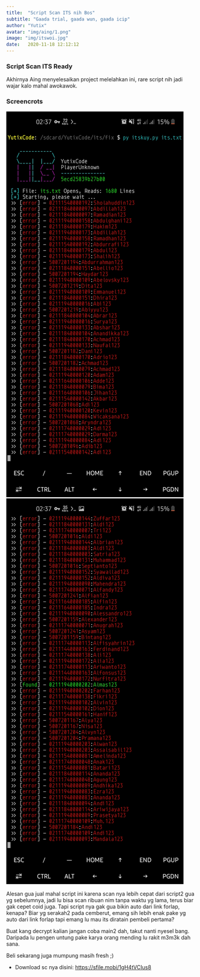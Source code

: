 ```yaml
---
title:  "Script Scan ITS nih Bos"
subtitle: "Gaada trial, gaada wun, gaada icip"
author: "Yutix"
avatar: "img/aing/1.png"
image: "img/itswoi.jpg"
date:   2020-11-18 12:12:12
---
```


### Script Scan ITS Ready
Akhirnya Aing menyelesaikan project melelahkan ini, rare script nih jadi wajar kalo mahal awokawok.

### Screencrots
![Mantepwoi](/img/ss-its1.jpg)
![Mantepwoi](/img/ss-its2.jpg)

Alesan gua jual mahal script ini karena scan nya lebih cepat dari script2 gua yg sebelumnya, jadi lu bisa scan ribuan nim tanpa waktu yg lama, terus biar gak cepet coid juga. Tapi script nya gak gua bikin auto dari link forlap, kenapa? Biar yg serakah2 pada cemberut, emang sih lebih enak pake yg auto dari link forlap tapi emang lu mau its diratain pembeli pertama?

Buat kang decrypt kalian jangan coba main2 dah, takut nanti nyesel bang. Daripada lu pengen untung pake karya orang mending lu rakit m3m3k dah sana.

Beli sekarang juga mumpung masih fresh ;)
- Download sc nya disini: <https://sfile.mobi/1gH4tVCIus8>
